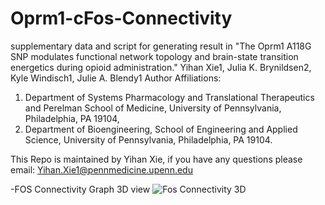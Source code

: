 # Oprm1-cFos-Connectivity
supplementary data and script for generating result in "The Oprm1 A118G SNP modulates functional network topology and brain-state transition 
energetics during opioid administration."
Yihan Xie1, Julia K. Brynildsen2, Kyle Windisch1, Julie A. Blendy1
Author Affiliations: 
1. Department of Systems Pharmacology and Translational Therapeutics and 
Perelman School of Medicine, University of Pennsylvania, Philadelphia, PA 19104, 
2. Department of Bioengineering, School of Engineering and Applied Science, University of Pennsylvania, 
Philadelphia, PA 19104.

This Repo is maintained by Yihan Xie, if you have any questions please email: Yihan.Xie1@pennmedicine.upenn.edu

-FOS Connectivity Graph 3D view
![Fos Connectivity 3D](https://github.com/GoogleXie/Oprm1-cFos-Connectivity/assets/57155132/e92128d8-894d-4b20-9bb8-f1b15b09e677)

